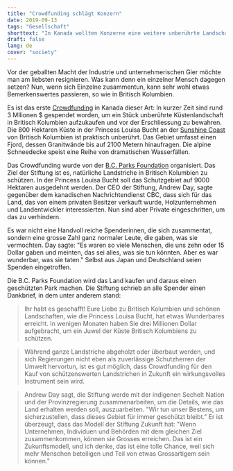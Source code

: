 ```yaml
---
title: "Crowdfunding schlägt Konzern"
date: 2019-09-13
tags: "Gesellschaft"
shorttext: "In Kanada wollten Konzerne eine weitere unberührte Landschaft 'erschliessen'. Eine Geldsammlung hat das erfolgreich verhindert."
draft: false
lang: de
cover: "society"
---
```


Vor der geballten Macht der Industrie und unternehmerischen Gier möchte man am liebsten resignieren. Was kann denn ein einzelner Mensch dagegen setzen? Nun, wenn sich Einzelne zusammentun, kann sehr wohl etwas Bemerkenswertes passieren, so wie in Britisch Kolumbien.

Es ist das erste [Crowdfunding](https://bcparksfoundation.ca/projects/enhance/princess-louisa-inlet/ "Princess Louisa Inlet") in Kanada dieser Art: In kurzer Zeit sind rund 3 Mllionen $ gespendet worden, um ein Stück unberührte Küstenlandschaft in Britisch Kolumbien aufzukaufen und vor der Erschliessung zu bewahren. Die 800 Hektaren Küste in der Princess Louisa Bucht an der [Sunshine Coast](https://sunshinecoastcanada.com/ "Sunshine Coast") von Britisch Kolumbien ist praktisch unberührt. Das Gebiet umfasst einen Fjord, dessen Granitwände bis auf 2100 Metern hinaufragen. Die alpine Schneedecke speist eine Reihe von dramatischen Wasserfällen.

Das Crowdfunding wurde von der [B.C. Parks Foundation](https://bcparksfoundation.ca/ "BC Parks Foundation") organisiert. Das Ziel der Stiftung ist es, natürliche Landstriche in Britisch Kolumbien zu schützen. In der Princess Louisa Bucht soll das Schutzgebiet auf 9000 Hektaren ausgedehnt werden. Der CEO der Stiftung, Andrew Day, sagte gegenüber dem kanadischen Nachrichtendienst CBC, dass sich für das Land, das von einem privaten Besitzer verkauft wurde, Holzunternehmen und Landentwickler interessierten. Nun sind aber Private eingeschritten, um das zu verhindern.

Es war nicht eine Handvoll reiche Spenderinnen, die sich zusammentat, sondern eine grosse Zahl ganz normaler Leute, die gaben, was sie vermochten. Day sagte: "Es waren so viele Menschen, die uns zehn oder 15 Dollar gaben und meinten, das sei alles, was sie tun könnten. Aber es war wunderbar, was sie taten." Selbst aus Japan und Deutschland seien Spenden eingetroffen.

Die B.C. Parks Foundation wird das Land kaufen und daraus einen geschützten Park machen. Die Stiftung schrieb an alle Spender einen Dankbrief, in dem unter anderem stand:

> Ihr habt es geschafft! Eure Liebe zu Britisch Kolumbien und schönen Landschaften, wie die Princess Louisa Bucht, hat etwas Wunderbares erreicht. In wenigen Monaten haben Sie drei Millionen Dollar aufgebracht, um ein Juwel der Küste Britisch Kolumbiens zu schützen.

> Während ganze Landstriche abgeholzt oder überbaut werden, und sich Regierungen nicht eben als zuverlässige Schutzherren der Umwelt hervortun, ist es gut möglich, dass Crowdfunding für den Kauf von schützenswerten Landstrichen in Zukunft ein wirkungsvolles Instrument sein wird.

> Andrew Day sagt, die Stiftung werde mit der indigenen Sechelt Nation und der Provinzregierung zusammenarbeiten, um die Details, wie das Land erhalten werden soll, auszuarbeiten. "Wir tun unser Bestens, um sicherzustellen, dass dieses Gebiet für immer geschützt bleibt." Er ist überzeugt, dass das Modell der Stiftung Zukunft hat: "Wenn Unternehmen, Individuen und Behörden mit dem gleichen Ziel zusammenkommen, können sie Grosses erreichen. Das ist ein Zukunftsmodell, und ich denke, das ist eine tolle Chance, weil sich mehr Menschen beteiligen und Teil von etwas Grossartigem sein können."
